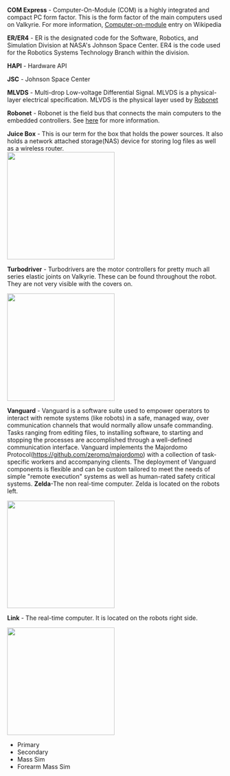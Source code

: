 **COM Express** - Computer-On-Module (COM) is a highly integrated and compact PC form factor.  This is the form factor of the main computers used on Valkyrie.  For more information, [Computer-on-module](https://en.wikipedia.org/wiki/Computer-on-module) entry on Wikipedia  

**ER/ER4** - ER is the designated code for the Software, Robotics, and Simulation Division at NASA's Johnson Space Center.  ER4 is the code used for the Robotics Systems Technology Branch within the division.  

**HAPI** - Hardware API  

**JSC** - Johnson Space Center  

**MLVDS** - Multi-drop Low-voltage Differential Signal.  MLVDS is a physical-layer electrical specification.  MLVDS is the physical layer used by [Robonet](Robonet)  

**Robonet** - Robonet is the field bus that connects the main computers to the embedded controllers.  See [here](Robonet) for more information.

**Juice Box** - This is our term for the box that holds the power sources. It also holds a network attached storage(NAS) device for storing log files as well as a wireless router.  
<img src="https://github.com/NASA-JSC-Robotics/valkyrie/wiki/images/JuiceBox.png" width="250">  

**Turbodriver** - Turbodrivers are the motor controllers for pretty much all series elastic joints on Valkyrie. These can be found throughout the robot. They are not very visible with the covers on.

<img src="https://github.com/NASA-JSC-Robotics/valkyrie/wiki/images/Turbodriver.png" width="250">  

**Vanguard** - Vanguard is a software suite used to empower operators to interact with remote systems (like robots) in a safe, managed way, over communication channels that would normally allow unsafe commanding.  Tasks ranging from editing files, to installing software, to starting and stopping the processes are accomplished through a well-defined communication interface.  Vanguard implements the Majordomo Protocol(https://github.com/zeromq/majordomo) with a collection of task-specific workers and accompanying clients.  The deployment of Vanguard components is flexible and can be custom tailored to meet the needs of simple "remote execution" systems as well as human-rated safety critical systems.
**Zelda**-The non real-time computer. Zelda is located on the robots left.

<img src="https://github.com/NASA-JSC-Robotics/valkyrie/wiki/images/Zelda.png" width="250">

**Link** - The real-time computer. It is located on the robots right side.

<img src="https://github.com/NASA-JSC-Robotics/valkyrie/wiki/images/Link.png" width="250">

* Primary
* Secondary
* Mass Sim
* Forearm Mass Sim